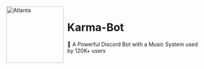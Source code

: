 <img width="150" height="150" align="left" style="float: left; margin: 0 10px 0 0;" alt="Atlanta" src="https://cdn.discordapp.com/avatars/636484020301201418/c42cd65954060d3fdf4e0a3bab01990c.png?size=1024"> 

# Karma-Bot
🤖 A Powerful Discord Bot with a Music System used by 120K+ users
